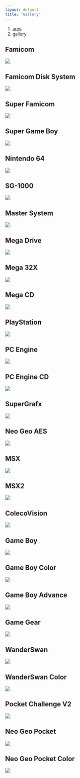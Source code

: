 ```yaml
---
layout: default
title: "Gallery"
---
```


<ol><li><a href='/index'><span>ares</span></a></li><li><a href='/gallery'><span>gallery</span></a></li></ol>

<style scoped>
main img {
  width: 640px;
}
</style>

## Famicom

![](images/gallery/famicom_gimmick.png)

## Famicom Disk System
![](images/gallery/famicom-disk-system_zelda.png)

## Super Famicom

![](images/gallery/super-famicom_bahamut-lagoon.png)

## Super Game Boy

![](images/gallery/super-game-boy_devichil-black-book.png)

## Nintendo 64
![](images/gallery/nintendo-64_zelda-ocarina-of-time.png)

## SG-1000

![](images/gallery/sg-1000_ninja-princess.png)

## Master System

![](images/gallery/master-system_wonder-boy-iii.png)

## Mega Drive

![](images/gallery/mega-drive_sonic-3.png)

## Mega 32X

![](images/gallery/mega-32x_chaotix.png)

## Mega CD

![](images/gallery/mega-cd_lunar-silver-star.png)

## PlayStation

![](images/gallery/playstation_wild-arms.png)

## PC Engine

![](images/gallery/pc-engine_bomberman-94.png)

## PC Engine CD

![](images/gallery/pc-engine-cd_rondo-of-blood.png)

## SuperGrafx

![](images/gallery/supergrafx_daimakaimura.png)

## Neo Geo AES

![](images/gallery/neo-geo-aes_metal-slug.png)

## MSX

![](images/gallery/msx_parodius.png)

## MSX2

![](images/gallery/msx2_akumajou-dracula.png)

## ColecoVision

![](images/gallery/colecovision_frogger.png)

## Game Boy

![](images/gallery/game-boy_links-awakening.png)

## Game Boy Color

![](images/gallery/game-boy-color_devichil-white-book.png)

## Game Boy Advance

![](images/gallery/game-boy-advance_golden-sun.png)

## Game Gear

![](images/gallery/game-gear_sonic.png)

## WanderSwan

![](images/gallery/wonderswan_langrisser.png)

## WanderSwan Color

![](images/gallery/wonderswan-color_riviera.png)

## Pocket Challenge V2

![](images/gallery/pocket-challenge-v2_sck1.png)

## Neo Geo Pocket

![](images/gallery/neo-geo-pocket_samurai-shodown.png)

## Neo Geo Pocket Color

![](images/gallery/neo-geo-pocket-color_last-blade.png)

